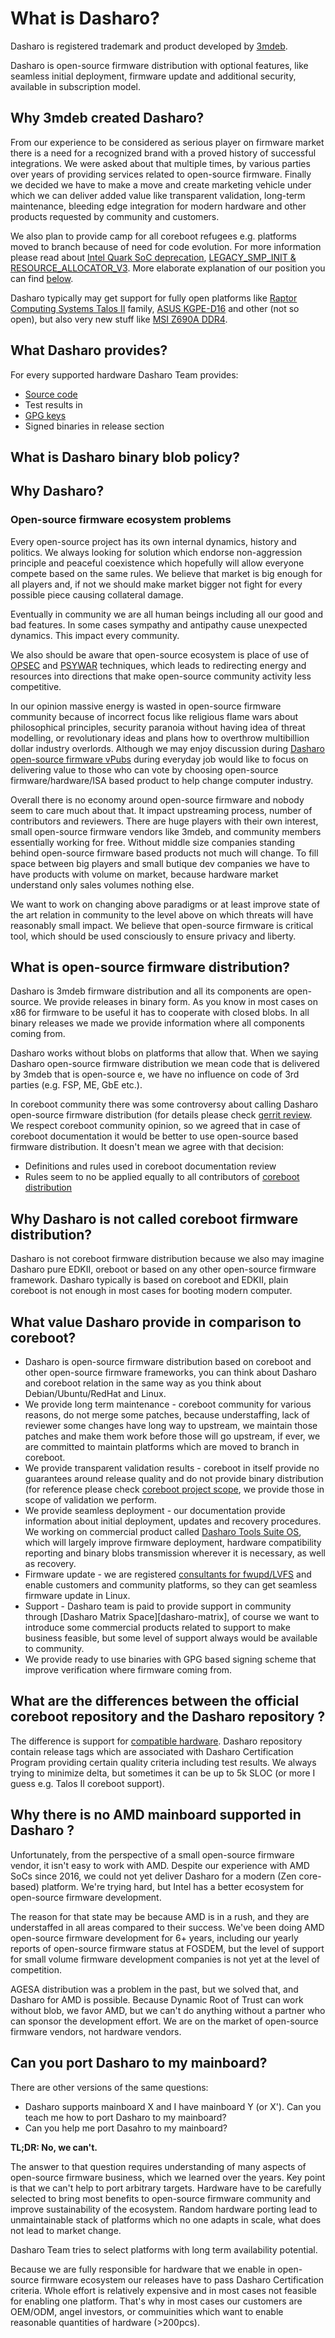# What is Dasharo?

Dasharo is registered trademark and product developed by
[3mdeb](https://3mdeb.com).

Dasharo is open-source firmware distribution with optional features, like
seamless initial deployment, firmware update and additional security, available
in subscription model.

## Why 3mdeb created Dasharo?

From our experience to be considered as serious player on firmware market there
is a need for a recognized brand with a proved history of successful integrations. We
were asked about that multiple times, by various parties over years of
providing services related to open-source firmware. Finally we decided we have
to make a move and create marketing vehicle under which we can deliver added
value like transparent validation, long-term maintenance, bleeding edge
integration for modern hardware and other products requested by community and
customers.

We also plan to provide camp for all coreboot refugees e.g. platforms moved to
branch because of need for code evolution. For more information please read
about [Intel Quark SoC deprecation][intel-quark], [LEGACY_SMP_INIT &
RESOURCE_ALLOCATOR_V3][legacy-smp]. More elaborate explanation of our position
you can find
[below](#why-dasharo-team-is-against-moving-code-to-branches-in-coreboot).

Dasharo typically may get support for fully open platforms like [Raptor
Computing Systems Talos II][raptor] family, [ASUS KGPE-D16][kgpe-d16] and other
(not so open), but also very new stuff like [MSI Z690A DDR4][msi-z690a].

## What Dasharo provides?

For every supported hardware Dasharo Team provides:

* [Source code](https://github.com/dasharo)
* Test results in
* [GPG keys](https://github.com/3mdeb/3mdeb-secpack/tree/master/dasharo)
* Signed binaries in release section

## What is Dasharo binary blob policy?

## Why Dasharo?

### Open-source firmware ecosystem problems

Every open-source project has its own internal dynamics, history and politics.
We always looking for solution which endorse non-aggression principle and
peaceful coexistence which hopefully will allow everyone compete based on the
same rules. We believe that market is big enough for all players and, if not we
should make market bigger not fight for every possible piece causing collateral
damage.

Eventually in community we are all human beings including all our good and bad
features. In some cases sympathy and antipathy cause unexpected dynamics. This
impact every community.

We also should be aware that open-source ecosystem is place of use of
[OPSEC](https://en.wikipedia.org/wiki/Operations_security) and
[PSYWAR](https://en.wikipedia.org/wiki/Psychological_warfare) techniques, which
leads to redirecting energy and resources into directions that make open-source
community activity less competitive.

In our opinion massive energy is wasted in open-source firmware community
because of incorrect focus like religious flame wars about philosophical
principles, security paranoia without having idea of threat modelling, or
revolutionary ideas and plans how to overthrow multibillion dollar industry
overlords. Although we may enjoy discussion during [Dasharo open-source
firmware vPubs][vpub] during everyday job would like to focus on delivering
value to those who can vote by choosing open-source firmware/hardware/ISA based
product to help change computer industry.

Overall there is no economy around open-source firmware and nobody seem to care
much about that. It impact upstreaming process, number of contributors and
reviewers. There are huge players with their own interest, small open-source
firmware vendors like 3mdeb, and community members essentially working for
free. Without middle size companies standing behind open-source firmware based
products not much will change. To fill space between big players and small
butique dev companies we have to have products with volume on market, because
hardware market understand only sales volumes nothing else.

We want to work on changing above paradigms or at least improve state of the
art relation in community to the level above on which threats will have
reasonably small impact. We believe that open-source firmware is critical tool,
which should be used consciously to ensure privacy and liberty.

## What is open-source firmware distribution?

Dasharo is 3mdeb firmware distribution and all its components are open-source.
We provide releases in binary form. As you know in most cases on x86 for
firmware to be useful it has to cooperate with closed blobs. In all binary
releases we made we provide information where all components coming from.

Dasharo works without blobs on platforms that allow that. When we saying
Dasharo open-source firmware distribution we mean code that is delivered by
3mdeb that is open-source e, we have no influence on code of 3rd parties (e.g.
FSP, ME, GbE etc.).

In coreboot community there was some controversy about calling Dasharo
open-source firmware distribution (for details please check [gerrit review][gerrit-review].
We respect coreboot community opinion, so we agreed that in case of coreboot
documentation it would be better to use open-source based firmware
distribution. It doesn't mean we agree with that decision:
* Definitions and rules used in coreboot documentation review
* Rules seem to no be applied equally to all contributors of [coreboot
distribution][cb-distro]

## Why Dasharo is not called coreboot firmware distribution?

Dasharo is not coreboot firmware distribution because we also may imagine
Dasharo pure EDKII, oreboot or based on any other open-source firmware
framework. Dasharo typically is based on coreboot and EDKII, plain coreboot is
not enough in most cases for booting modern computer.

## What value Dasharo provide in comparison to coreboot?

* Dasharo is open-source firmware distribution based on coreboot and other
open-source firmware frameworks, you can think about Dasharo and coreboot
relation in the same way as you think about Debian/Ubuntu/RedHat and Linux.
* We provide long term maintenance - coreboot community for various reasons, do
not merge some patches, because understaffing, lack of reviewer some changes
have long way to upstream, we maintain those patches and make them work
before those will go upstream, if ever, we are committed to maintain platforms
which are moved to branch in coreboot.
* We provide transparent validation results - coreboot in itself provide no
guarantees around release quality and do not provide binary distribution (for
reference please check [coreboot project scope][coreboot-scope], we provide
those in scope of validation we perform.
* We provide seamless deployment - our documentation provide information about
initial deployment, updates and recovery procedures. We working on commercial
product called [Dasharo Tools Suite OS][dtsos], which will largely improve firmware
deployment, hardware compatibility reporting and  binary blobs transmission
wherever it is necessary, as well as recovery.
* Firmware update - we are registered [consultants for fwupd/LVFS][lvfs] and enable
customers and community platforms, so they can get seamless firmware update in
Linux.
* Support  - Dasharo team is paid to provide support in community through
[Dasharo Matrix Space][dasharo-matrix], of course we want to introduce some
commercial products related to support to make business feasible, but some
level of support always would be available to community.
* We provide ready to use binaries with GPG based signing scheme that improve
verification where firmware coming from.

## What are the differences between the official coreboot repository and the Dasharo repository ?

The difference is support for [compatible
hardware](https://docs.dasharo.com/#compatible-hardware). Dasharo repository
contain release tags which are associated with Dasharo Certification Program
providing certain quality criteria including test results. We always trying to
minimize delta, but sometimes it can be up to 5k SLOC (or more I guess e.g.
Talos II coreboot support).

<!--

## Why Dasharo Team is against moving code to branches in coreboot?

## What is the difference between open-source firmware development in free time
and open-source firmware development as a business?

## What is Dasharo Certification Program?
-->

## Why there is no AMD mainboard supported in Dasharo ?

Unfortunately, from the perspective of a small open-source firmware vendor, it
isn't easy to work with AMD. Despite our experience with AMD SoCs since 2016,
we could not yet deliver Dasharo for a modern (Zen core-based) platform. We're
trying hard, but Intel has a better ecosystem for open-source firmware
development.

The reason for that state may be because AMD is in a rush, and they are
understaffed in all areas compared to their success. We've been doing AMD
open-source firmware development for 6+ years, including our yearly reports of
open-source firmware status at FOSDEM, but the level of support for small
volume firmware development companies is not yet at the level of competition.

AGESA distribution was a problem in the past, but we solved that, and Dasharo
for AMD is possible. Because Dynamic Root of Trust can work without blob, we
favor AMD, but we can't do anything without a partner who can sponsor the
development effort. We are on the market of open-source firmware vendors, not
hardware vendors.

## Can you port Dasharo to my mainboard?

There are other versions of the same questions:

* Dasharo supports mainboard X and I have mainboard Y (or X'). Can you teach me
  how to port Dasharo to my mainboard?
* Can you help me port Dasahro to my mainboard?

**TL;DR: No, we can't.**

The answer to that question requires understanding of many aspects of
open-source firmware business, which we learned over the years. Key point is
that we can't help to port arbitrary targets. Hardware have to be carefully
selected to bring most benefits to open-source firmware community and improve
sustainability of the ecosystem. Random hardware porting lead to unmaintainable
stack of platforms which no one adapts in scale, what does not lead to market
change.

Dasharo Team tries to select platforms with long term availability potential.

Because we are fully responsible for hardware that we enable in open-source
firmware ecosystem our releases have to pass Dasharo Certification criteria.
Whole effort is relatively expensive and in most cases not feasible for
enabling one platform. That's why in most cases our customers are OEM/ODM,
angel investors, or commuinities which want to enable reasonable quantities of
hardware (>200pcs).

[coreboot-scope]: https://doc.coreboot.org/#scope-of-the-coreboot-project
[dtsos]: https://github.com/Dasharo/dasharo-issues/issues?q=is%3Aissue+is%3Aopen+label%3ADasharoToolsSuite
[lvfs]: https://fwupd.org/lvfs/docs/consulting
[gerrit-review]: https://review.coreboot.org/c/homepage/+/63402
[cb-distro]: https://doc.coreboot.org/distributions.html
[intel-quark]: https://mail.coreboot.org/hyperkitty/list/coreboot@coreboot.org/thread/YRJQIPVK5WHACT64TH42CLGD4TXG3XTS/#PZUIFZZHRK7M3NLBNLI6VUBD4O52245B
[legacy-smp]: https://mail.coreboot.org/hyperkitty/list/coreboot@coreboot.org/thread/EEEBFATYHWIPRDXLCUEFNDZ4FYYVA4QM/#QHIYXYTVOGXENJXUOWOXUZOTLV5OS4LB
[raptor]: ../../variants/talos_2/releases/
[kgpe-d16]: ../../variants/asus_kgpe_d16/releases
[msi-z690a]: ../../variants/msi_z690/overview/
[vpub]: https://vpub.dasharo.com/
